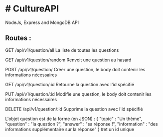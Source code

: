 <h1># CultureAPI</h1>
NodeJs, Express and MongoDB API

<h2>Routes :</h2> 


GET /api/v1/question/all
La liste de toutes les questions

GET /api/v1/question/random
Renvoit une question au hasard

POST /api/v1/question/
Créer une question, le body doit contenir les informations nécessaires

GET /api/v1/question/:id
Retourne la question avec l'id spécifié

PUT /api/v1/question/:id
Modifie une question,  le body doit contenir les informations nécessaires

DELETE /api/v1/question/:id
Supprime la question avec l'id spécifié

L'objet question est de la forme (en JSON) :
{
  "topic" : "Un thème",
  "question" : "la question ?",
  "answer" : "sa réponse !",
  "information" : "des informations supplémentaire sur la réponse"
}
#et un id unique
